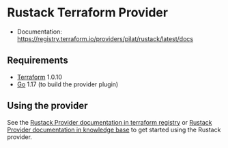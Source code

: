 Rustack Terraform Provider
==================

- Documentation: https://registry.terraform.io/providers/pilat/rustack/latest/docs

Requirements
------------

-	[Terraform](https://www.terraform.io/downloads.html) 1.0.10
-	[Go](https://golang.org/doc/install) 1.17 (to build the provider plugin)

Using the provider
----------------------

See the [Rustack Provider documentation in terraform registry](https://registry.terraform.io/providers/pilat/rustack/latest/docs) or [Rustack Provider documentation in knowledge base](https://kb.sbcloud.ru/terraform-provajder-rustack) to get started using the Rustack provider.
